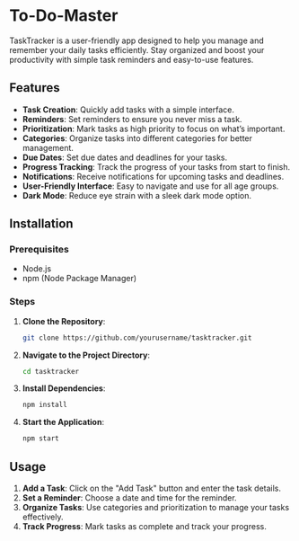 # To-Do-Master
TaskTracker is a user-friendly app designed to help you manage and remember your daily tasks efficiently. Stay organized and boost your productivity with simple task reminders and easy-to-use features.
## Features

- **Task Creation**: Quickly add tasks with a simple interface.
- **Reminders**: Set reminders to ensure you never miss a task.
- **Prioritization**: Mark tasks as high priority to focus on what’s important.
- **Categories**: Organize tasks into different categories for better management.
- **Due Dates**: Set due dates and deadlines for your tasks.
- **Progress Tracking**: Track the progress of your tasks from start to finish.
- **Notifications**: Receive notifications for upcoming tasks and deadlines.
- **User-Friendly Interface**: Easy to navigate and use for all age groups.
- **Dark Mode**: Reduce eye strain with a sleek dark mode option.

## Installation

### Prerequisites

- Node.js
- npm (Node Package Manager)

### Steps

1. **Clone the Repository**:
   ```bash
   git clone https://github.com/yourusername/tasktracker.git
   ```
2. **Navigate to the Project Directory**:
   ```bash
   cd tasktracker
   ```
3. **Install Dependencies**:
   ```bash
   npm install
   ```
4. **Start the Application**:
   ```bash
   npm start
   ```

## Usage

1. **Add a Task**: Click on the "Add Task" button and enter the task details.
2. **Set a Reminder**: Choose a date and time for the reminder.
3. **Organize Tasks**: Use categories and prioritization to manage your tasks effectively.
4. **Track Progress**: Mark tasks as complete and track your progress.

